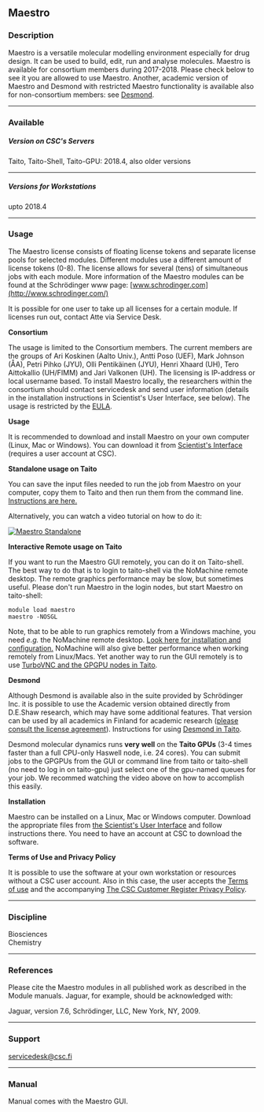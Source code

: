 Maestro
-------

### Description

Maestro is a versatile molecular modelling environment especially for drug design. It can be used to build, edit, run and analyse molecules. Maestro is available for consortium members during 2017-2018. Please check below to see it you are allowed to use Maestro. Another, academic version of Maestro and Desmond with restricted Maestro functionality is available also for non-consortium members: see [Desmond](https://research.csc.fi/-/desmond).

* * *

### Available

##### Version on CSC's Servers

Taito, Taito-Shell, Taito-GPU: 2018.4, also older versions

* * *

##### Versions for Workstations

upto 2018.4

* * *

### Usage

The Maestro license consists of floating license tokens and separate license pools for selected modules. Different modules use a different amount of license tokens (0-8). The license allows for several (tens) of simultaneous jobs with each module. More information of the Maestro modules can be found at the Schrödinger www page: [www.schrodinger.com](http://www.schrodinger.com/)

It is possible for one user to take up all licenses for a certain module. If  licenses run out, contact Atte via Service Desk.

**Consortium**

The usage is limited to the Consortium members. The current members are the groups of Ari Koskinen (Aalto Univ.), Antti Poso (UEF), Mark Johnson (ÅA), Petri Pihko (JYU),  Olli Pentikäinen (JYU), Henri Xhaard (UH), Tero Aittokallio (UH/FIMM) and Jari Valkonen (UH). The licensing is IP-address or local username based. To install Maestro locally, the researchers within the consortium should contact servicedesk and send user information (details in the installation instructions in Scientist's User Interface, see below). The usage is restricted by the [EULA](http://www.schrodinger.com/salesagreements/20/7/).

**Usage**

It is recommended to download and install Maestro on your own computer (Linux, Mac or Windows). You can download it from [Scientist's Interface](https://sui.csc.fi) (requires a user account at CSC).

**Standalone usage on Taito**

You can save the input files needed to run the job from Maestro on your computer, copy them to Taito and then run them from the command line. [Instructions are here.](/-/maestro-standalone-jobs-on-taito "Submitting Maestro jobs from the commandline")

Alternatively, you can watch a video tutorial on how to do it:  

[![Maestro Standalone](http://img.youtube.com/vi/oQDLa6Bh-q4/0.jpg)](http://www.youtube.com/watch?v=oQDLa6Bh-q4 "Maestro Standalone")

**Interactive Remote usage on Taito**

If you want to run the Maestro GUI remotely, you can do it on Taito-shell. The best way to do that is to login to taito-shell via the NoMachine remote desktop. The remote graphics performance may be slow, but sometimes useful. Please don't run Maestro in the login nodes, but start Maestro on taito-shell:

```
module load maestro
maestro -NOSGL
```

Note, that to be able to run graphics remotely from a Windows machine, you need _e.g._ the NoMachine remote desktop. [Look here for installation and configuration.](/csc-guide-connecting-the-servers-of-csc#1.3.3 "Link title") NoMachine will also give better performance when working remotely from Linux/Macs. Yet another way to run the GUI remotely is to use [TurboVNC and the GPGPU nodes in Taito](https://research.csc.fi/taito-gpu-graphics).

**Desmond**

Although Desmond is available also in the suite provided by Schrödinger Inc. it is possible to use the Academic version obtained directly from D.E.Shaw research, which may have some additional features. That version can be used by all academics in Finland for academic research ([please consult the license agreement](http://www.deshawresearch.com/downloads/download_desmond.cgi/Desmond_2_License.txt)). Instructions for using [Desmond in Taito](/software-details?p_p_id=101&p_p_lifecycle=0&p_p_state=maximized&p_p_col_id=column-2&p_p_col_count=1&_101_struts_action=%2Fasset_publisher%2Fview_content&_101_assetEntryId=113505&_101_type=content&_101_urlTitle=running-desmond-jobs-in-taito&redirect=%2F-%2Fmaestro "Running Desmond jobs in Taito").

Desmond molecular dynamics runs **very well** on the **Taito GPUs** (3-4 times faster than a full CPU-only Haswell node, i.e. 24 cores). You can submit jobs to the GPGPUs from the GUI or command line from taito or taito-shell (no need to log in on taito-gpu) just select one of the gpu-named queues for your job. We recommed watching the video above on how to accomplish this easily.

**Installation**

Maestro can be installed on a Linux, Mac or Windows computer. Download the appropriate files from [the  Scientist's User Interface](https://sui.csc.fi) and follow instructions there. You need to have an account at CSC to download the software.

**Terms of Use and Privacy Policy**

It is possible to use the software at your own workstation or resources without a CSC user account. Also in this case, the user accepts the [Terms of use](https://research.csc.fi/general-terms-of-use) and the accompanying [The CSC Customer Register Privacy Policy](https://www.csc.fi/customer-register-privacy-policy).

* * *

### Discipline

Biosciences  
Chemistry  

* * *

### References

Please cite the Maestro modules in all published work as described in the Module manuals. Jaguar, for example, should be acknowledged with:

Jaguar, version 7.6, Schrödinger, LLC, New York, NY, 2009.

* * *

### Support

servicedesk@csc.fi

* * *

### Manual

Manual comes with the Maestro GUI.